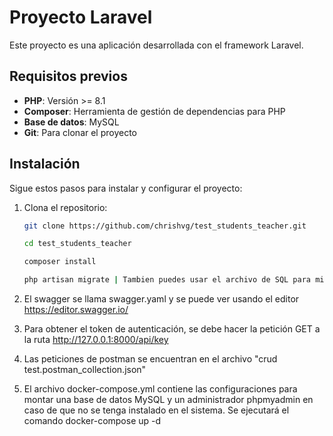 # Proyecto Laravel

Este proyecto es una aplicación desarrollada con el framework Laravel.

## Requisitos previos

- **PHP**: Versión >= 8.1
- **Composer**: Herramienta de gestión de dependencias para PHP
- **Base de datos**: MySQL
- **Git**: Para clonar el proyecto

## Instalación

Sigue estos pasos para instalar y configurar el proyecto:

1. Clona el repositorio:
   ```bash
   git clone https://github.com/chrishvg/test_students_teacher.git

   cd test_students_teacher

   composer install

   php artisan migrate | Tambien puedes usar el archivo de SQL para migrar la base de datos de nombre laravel.sql

   ```

2. El swagger se llama swagger.yaml y se puede ver usando el editor https://editor.swagger.io/

3. Para obtener el token de autenticación, se debe hacer la petición GET a la ruta http://127.0.0.1:8000/api/key

4. Las peticiones de postman se encuentran en el archivo "crud test.postman_collection.json"

5. El archivo docker-compose.yml contiene las configuraciones para montar una base de datos MySQL y un administrador phpmyadmin en caso de que no se tenga instalado en el sistema. Se ejecutará el comando docker-compose up -d
